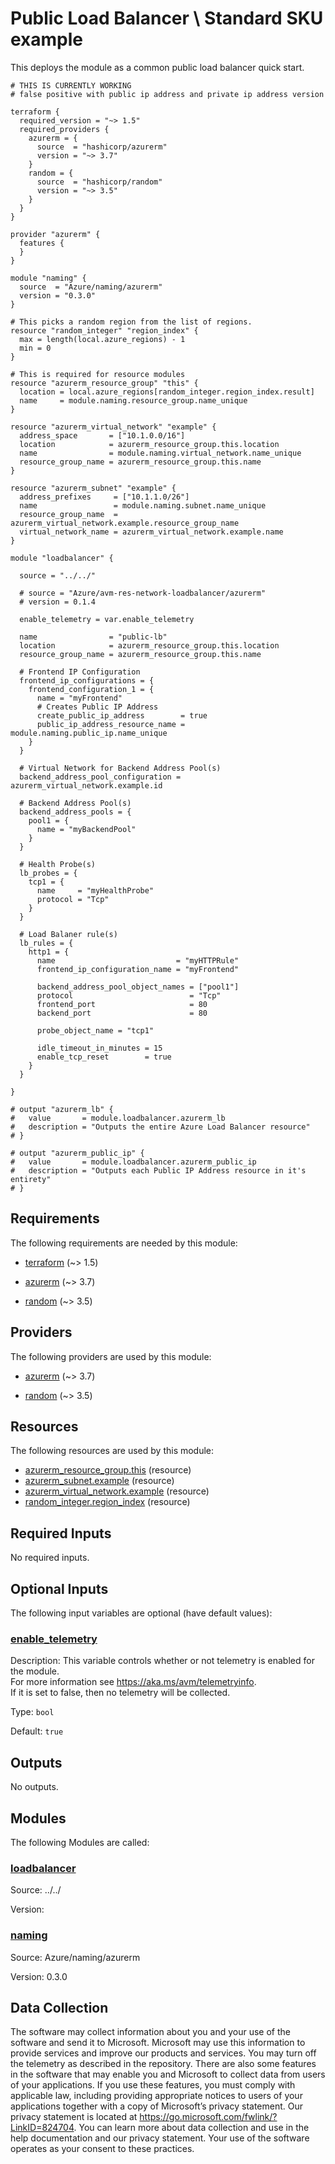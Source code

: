 <!-- BEGIN_TF_DOCS -->
# Public Load Balancer \ Standard SKU example

This deploys the module as a common public load balancer quick start.

```hcl
# THIS IS CURRENTLY WORKING
# false positive with public ip address and private ip address version

terraform {
  required_version = "~> 1.5"
  required_providers {
    azurerm = {
      source  = "hashicorp/azurerm"
      version = "~> 3.7"
    }
    random = {
      source  = "hashicorp/random"
      version = "~> 3.5"
    }
  }
}

provider "azurerm" {
  features {
  }
}

module "naming" {
  source  = "Azure/naming/azurerm"
  version = "0.3.0"
}

# This picks a random region from the list of regions.
resource "random_integer" "region_index" {
  max = length(local.azure_regions) - 1
  min = 0
}

# This is required for resource modules
resource "azurerm_resource_group" "this" {
  location = local.azure_regions[random_integer.region_index.result]
  name     = module.naming.resource_group.name_unique
}

resource "azurerm_virtual_network" "example" {
  address_space       = ["10.1.0.0/16"]
  location            = azurerm_resource_group.this.location
  name                = module.naming.virtual_network.name_unique
  resource_group_name = azurerm_resource_group.this.name
}

resource "azurerm_subnet" "example" {
  address_prefixes     = ["10.1.1.0/26"]
  name                 = module.naming.subnet.name_unique
  resource_group_name  = azurerm_virtual_network.example.resource_group_name
  virtual_network_name = azurerm_virtual_network.example.name
}

module "loadbalancer" {

  source = "../../"

  # source = "Azure/avm-res-network-loadbalancer/azurerm"
  # version = 0.1.4

  enable_telemetry = var.enable_telemetry

  name                = "public-lb"
  location            = azurerm_resource_group.this.location
  resource_group_name = azurerm_resource_group.this.name

  # Frontend IP Configuration
  frontend_ip_configurations = {
    frontend_configuration_1 = {
      name = "myFrontend"
      # Creates Public IP Address
      create_public_ip_address        = true
      public_ip_address_resource_name = module.naming.public_ip.name_unique
    }
  }

  # Virtual Network for Backend Address Pool(s)
  backend_address_pool_configuration = azurerm_virtual_network.example.id

  # Backend Address Pool(s)
  backend_address_pools = {
    pool1 = {
      name = "myBackendPool"
    }
  }

  # Health Probe(s)
  lb_probes = {
    tcp1 = {
      name     = "myHealthProbe"
      protocol = "Tcp"
    }
  }

  # Load Balaner rule(s)
  lb_rules = {
    http1 = {
      name                           = "myHTTPRule"
      frontend_ip_configuration_name = "myFrontend"

      backend_address_pool_object_names = ["pool1"]
      protocol                          = "Tcp"
      frontend_port                     = 80
      backend_port                      = 80

      probe_object_name = "tcp1"

      idle_timeout_in_minutes = 15
      enable_tcp_reset        = true
    }
  }

}

# output "azurerm_lb" {
#   value       = module.loadbalancer.azurerm_lb
#   description = "Outputs the entire Azure Load Balancer resource"
# }

# output "azurerm_public_ip" {
#   value       = module.loadbalancer.azurerm_public_ip
#   description = "Outputs each Public IP Address resource in it's entirety"
# }
```

<!-- markdownlint-disable MD033 -->
## Requirements

The following requirements are needed by this module:

- <a name="requirement_terraform"></a> [terraform](#requirement\_terraform) (~> 1.5)

- <a name="requirement_azurerm"></a> [azurerm](#requirement\_azurerm) (~> 3.7)

- <a name="requirement_random"></a> [random](#requirement\_random) (~> 3.5)

## Providers

The following providers are used by this module:

- <a name="provider_azurerm"></a> [azurerm](#provider\_azurerm) (~> 3.7)

- <a name="provider_random"></a> [random](#provider\_random) (~> 3.5)

## Resources

The following resources are used by this module:

- [azurerm_resource_group.this](https://registry.terraform.io/providers/hashicorp/azurerm/latest/docs/resources/resource_group) (resource)
- [azurerm_subnet.example](https://registry.terraform.io/providers/hashicorp/azurerm/latest/docs/resources/subnet) (resource)
- [azurerm_virtual_network.example](https://registry.terraform.io/providers/hashicorp/azurerm/latest/docs/resources/virtual_network) (resource)
- [random_integer.region_index](https://registry.terraform.io/providers/hashicorp/random/latest/docs/resources/integer) (resource)

<!-- markdownlint-disable MD013 -->
## Required Inputs

No required inputs.

## Optional Inputs

The following input variables are optional (have default values):

### <a name="input_enable_telemetry"></a> [enable\_telemetry](#input\_enable\_telemetry)

Description: This variable controls whether or not telemetry is enabled for the module.  
For more information see https://aka.ms/avm/telemetryinfo.  
If it is set to false, then no telemetry will be collected.

Type: `bool`

Default: `true`

## Outputs

No outputs.

## Modules

The following Modules are called:

### <a name="module_loadbalancer"></a> [loadbalancer](#module\_loadbalancer)

Source: ../../

Version:

### <a name="module_naming"></a> [naming](#module\_naming)

Source: Azure/naming/azurerm

Version: 0.3.0

<!-- markdownlint-disable-next-line MD041 -->
## Data Collection

The software may collect information about you and your use of the software and send it to Microsoft. Microsoft may use this information to provide services and improve our products and services. You may turn off the telemetry as described in the repository. There are also some features in the software that may enable you and Microsoft to collect data from users of your applications. If you use these features, you must comply with applicable law, including providing appropriate notices to users of your applications together with a copy of Microsoft’s privacy statement. Our privacy statement is located at <https://go.microsoft.com/fwlink/?LinkID=824704>. You can learn more about data collection and use in the help documentation and our privacy statement. Your use of the software operates as your consent to these practices.
<!-- END_TF_DOCS -->